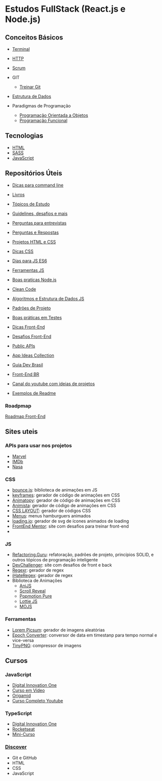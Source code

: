 # Estudos FullStack (React.js e Node.js)

## Conceitos Básicos
- [Terminal](Conceitos/Terminal.md)

- [HTTP](Conceitos/http.md)

- [Scrum](Conceitos/scrum.md)

- GIT
   - [Treinar Git](https://learngitbranching.js.org/?locale=pt_BR)

- [Estrutura de Dados](Conceitos/EstruturaDados.md)

- Paradigmas de Programação
   - [Programação Orientada a Objetos](Conceitos/poo.md)
   - [Programação Funcional](Conceitos/pf.md)

## Tecnologias
 - [HTML](HTML/README.md)
 - [SASS](SCSS/README.md)
 - [JavaScript](JavaScript/readme.md)

## Repositórios Úteis
- [Dicas para command line](https://github.com/jlevy/the-art-of-command-line)

- [Livros](https://github.com/EbookFoundation/free-programming-books/blob/master/books/free-programming-books-pt_BR.md)
- [Tópicos de Estudo](https://github.com/jwasham/coding-interview-university/blob/main/translations/README-ptbr.md)
- [Guidelines, desafios e mais](https://github.com/juntossomosmais)
- [Perguntas para entrevistas](https://github.com/yangshun/tech-interview-handbook)
- [Perguntas e Respostas](https://github.com/lydiahallie/javascript-questions/blob/master/pt-BR/README_pt_BR.md)

- [Projetos HTML e CSS](https://github.com/rafaballerini/10ProjetosHTMLeCSS)
- [Dicas CSS](https://github.com/AllThingsSmitty/css-protips)

- [Dias para JS ES6](https://github.com/metagrover/ES6-for-humans)
- [Ferramentas JS](https://github.com/verekia/js-stack-from-scratch)
- [Boas praticas Node.js](https://github.com/goldbergyoni/nodebestpractices)
- [Clean Code](https://github.com/ryanmcdermott/clean-code-javascript)
- [Algoritmos e Estrutura de Dados JS](https://github.com/trekhleb/javascript-algorithms)
- [Padrões de Projeto](https://github.com/elsewhencode/project-guidelines)
- [Boas práticas em Testes](https://github.com/goldbergyoni/javascript-testing-best-practices)

- [Dicas Front-End](https://github.com/thedaviddias/Front-End-Checklist)
- [Desafios Front-End](https://github.com/felipefialho/frontend-challenges)
- [Public APIs](https://github.com/public-apis/public-apis)
- [App Ideas Collection](https://github.com/florinpop17/app-ideas)
- [Guia Dev Brasil](https://github.com/arthurspk/guiadevbrasil)
- [Front-End BR](https://github.com/frontendbr)
- [Canal do youtube com ideias de projetos](https://github.com/bedimcode/)

- [Exemplos de Readme](https://github.com/iuricode/readme-template)

### Roadpmap
[Roadmap Front-End](https://github.com/iuricode/front-end-do-zero)

## Sites uteis
### APIs para usar nos projetos
- [Marvel](https://developer.marvel.com)
- [IMDb](https://developer.imdb.com)
- [Nasa](https://api.nasa.gov)

### CSS
- [bounce.js](bouncejs.com): biblioteca de animações em JS
- [keyframes](keyframes.app/animate): gerador de código de animações em CSS
- [Animatopy](sarthology.github.io/Animatopy): gerador de código de animações em CSS
- [Animista](animista.net): gerador de código de animações em CSS
- [CSS LAYOUT](https://csslayout.io/): gerador de códigos CSS
- [Menus](https://march08.github.io/animated-burgers/): menus hamburguers animados
- [loading.io](loading.io): gerador de svg de ícones animados de loading
- [FrontEnd Mentor](https://www.frontendmentor.io/): site com desafios para treinar front-end
- 
### JS
- [Refactoring.Guru](https://refactoring.guru/pt-br): refatoração, padrões de projeto, princípios SOLID, e outros tópicos de programação inteligente
- [DevChallenger](https://www.devchallenge.com.br/): site com desafios de front e back
- [Regexr](regexr.com): gerador de regex
- [iHateRegex](ihateregex.io): gerador de regex
- Biblioteca de Animações
  - [AniJS](anijs.github.io)
  - [Scroll Reveal](scrollrevealjs.org)
  - [Popmotion Pure](popmotion.io/pure)
  - [Lottie JS](airbnb.io/lottie)
  - [MOJS](mojs.github.io)

### Ferramentas
- [Lorem Picsum](picsum.photos): gerador de imagens aleatórias
- [Epoch Converter](www.epochconverter.com): conversor de data em timestanp para tempo normal e vice-versa
- [TinyPNG](tinypng.com): compressor de imagens

## Cursos
### JavaScript
  - [Digital Innovation One](https://web.digitalinnovation.one/browse?filter=JavaScript)
  - [Curso em Vídeo](https://www.cursoemvideo.com/course/javascript/)
  - [Origamid](https://youtube.com/playlist?list=PL9rc_FjKlX39T78CUANwmdta_d1CgUtMt)
  - [Curso Completo Youtube](https://youtu.be/i6Oi-YtXnAU)
### TypeScript
  - [Digital Innovation One](https://web.digitalinnovation.one/browse?filter=TypeScript)
  - [Rocketseat](https://youtu.be/0mYq5LrQN1s)
  - [Mini-Curso](https://www.youtube.com/playlist?list=PLlAbYrWSYTiPanrzauGa7vMuve7_vnXG_)
### [Discover](https://app.rocketseat.com.br/discover)
  - Git e GitHub
  - HTML
  - CSS
  - JavaScript
